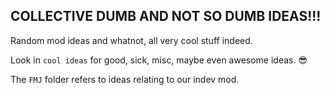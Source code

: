 ## COLLECTIVE DUMB AND NOT SO DUMB IDEAS!!!
Random mod ideas and whatnot, all very cool stuff indeed.

Look in `cool ideas` for good, sick, misc, maybe even awesome ideas. 😎

The `FMJ` folder refers to ideas relating to our indev mod.
